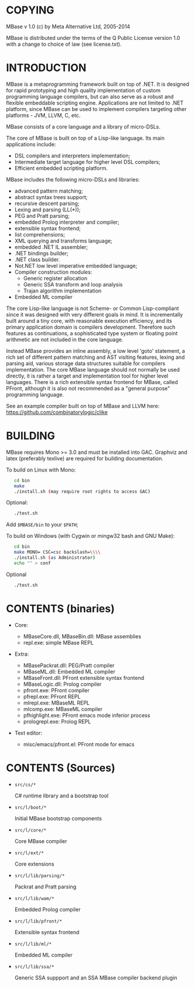 # COPYING

MBase v 1.0 (c) by Meta Alternative Ltd, 2005-2014

MBase is distributed under the terms of the Q Public License
version 1.0 with a change to choice of law (see license.txt).


# INTRODUCTION

 MBase is a metaprogramming framework built on top of .NET. It is designed
for rapid prototyping and high quality implementation of custom
programming language compilers, but can also serve as a robust and
flexible embeddable scripting engine. Applications are not limited to
.NET platform, since MBase can be used to implement compilers
targeting other platforms - JVM, LLVM, C, etc.

MBase consists of a core language and a library of micro-DSLs.

The core of MBase is built on top of a Lisp-like language. Its 
main applications include:

* DSL compilers and interpreters implementation; 
* Intermediate target language for higher level DSL compilers; 
* Efficient embedded scripting platform.

MBase includes the following micro-DSLs and libraries:

* advanced pattern matching;
* abstract syntax trees support;
* recursive descent parsing;
* Lexing and parsing (LL(*));
* PEG and Pratt parsing;
* embedded Prolog interpreter and compiler;
* extensible syntax frontend;
* list comprehensions;
* XML querying and transforms language;
* embedded .NET IL assembler;
* .NET bindings builder;
* .NET class builder.
* Not.NET low level imperative embedded language;
* Compiler construction modules:
    - Generic register allocation
    - Generic SSA transform and loop analysis
    - Trajan algorithm implementation
* Embedded ML compiler

The core Lisp-like language is not Scheme- or Common Lisp-compliant
since it was designed with very different goals in mind. It is
incrementally built around a tiny core, with reasonable
execution efficiency, and its primary application domain is compilers
development.  Therefore such features as continuations, a
sophisticated type system or floating point arithmetic are not
included in the core language.

Instead MBase provides an inline assembly, a low level 'goto'
statement, a rich set of different pattern matching and AST visiting
features, lexing and parsing aid, various storage data structures
suitable for compilers implementation. The core MBase language should
not normally be used directly, it is rather a target and
implementation tool for higher level languages. There is a rich
extensible syntax frontend for MBase, called PFront, although it is also
not recommended as a "general purpose" programming language.

See an example compiler built on top of MBase and LLVM here:
   https://github.com/combinatorylogic/clike

# BUILDING

MBase requires Mono >= 3.0 and must be installed into GAC.
Graphviz and latex (preferably texlive) are required for building
documentation.
 
To build on Linux with Mono:

```bash
   cd bin
   make
   ./install.sh (may require root rights to access GAC)
```

Optional:
```bash
   ./test.sh
```

Add `$MBASE/bin` to your `$PATH`;

To build on Windows (with Cygwin or mingw32 bash and GNU Make):

```bash
   cd bin
   make MONO= CSC=csc backslash=\\\\
   ./install.sh (as Administrator)
   echo "" > conf
```

Optional
```bash
   ./test.sh
```

# CONTENTS (binaries)

* Core:
    -  MBaseCore.dll, MBaseBin.dll: MBase assemblies
    - repl.exe: simple MBase REPL

* Extra:
    - MBasePackrat.dll: PEG/Pratt compiler
    - MBaseML.dll: Embedded ML compiler
    - MBaseFront.dll: PFront extensible syntax frontend
    - MBaseLogic.dll: Prolog compiler
    - pfront.exe: PFront compiler
    - pfrepl.exe: PFront REPL
    - mlrepl.exe: MBaseML REPL
    - mlcomp.exe: MBaseML compiler
    - pfhighlight.exe: PFront emacs mode inferior process
    - prologrepl.exe: Prolog REPL

* Text editor:
    - misc/emacs/pfront.el: PFront mode for emacs


# CONTENTS (Sources)

* `src/cs/*`

    C# runtime library and a bootstrap tool

* `src/l/boot/*`

    Initial MBase bootstrap components

* `src/l/core/*`

    Core MBase compiler

* `src/l/ext/*`

    Core extensions

*  `src/l/lib/parsing/*`

    Packrat and Pratt parsing

*  `src/l/lib/wam/*`

    Embedded Prolog compiler

*  `src/l/lib/pfront/*`

    Extensible syntax frontend

*  `src/l/lib/ml/*`

    Embedded ML compiler

*  `src/l/lib/ssa/*`

    Generic SSA suppport and an SSA MBase compiler backend plugin

